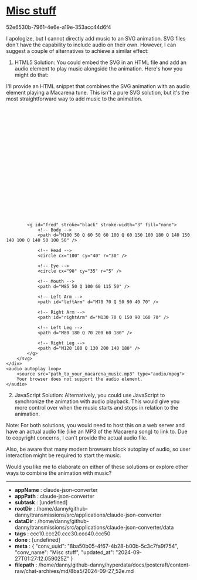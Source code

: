 # [Misc stuff](https://claude.ai/chat/8ba50b05-4f67-4b28-b00b-5c3c7fa9f754)

52e6530b-7961-4e6e-a19e-353acc44d6f4

 I apologize, but I cannot directly add music to an SVG animation. SVG files don't have the capability to include audio on their own. However, I can suggest a couple of alternatives to achieve a similar effect:

1. HTML5 Solution:
   You could embed the SVG in an HTML file and add an audio element to play music alongside the animation. Here's how you might do that:

<antThinking>I'll provide an HTML snippet that combines the SVG animation with an audio element playing a Macarena tune. This isn't a pure SVG solution, but it's the most straightforward way to add music to the animation.</antThinking>

<antArtifact identifier="fred-macarena-with-music-html" type="text/html" title="Fred Dancing the Macarena with Music (HTML)">
<!DOCTYPE html>
<html lang="en">
<head>
    <meta charset="UTF-8">
    <meta name="viewport" content="width=device-width, initial-scale=1.0">
    <title>Fred Dancing the Macarena</title>
</head>
<body>
    <div>
        <svg xmlns="http://www.w3.org/2000/svg" viewBox="0 0 200 200" width="300" height="300">
            <style>
                @keyframes macarena {
                    0%, 100% { transform: translate(0, 0); }
                    25% { transform: translate(-10px, 0); }
                    50% { transform: translate(0, -10px); }
                    75% { transform: translate(10px, 0); }
                }
                @keyframes armMove {
                    0%, 100% { transform: rotate(0deg); }
                    25% { transform: rotate(-45deg); }
                    50% { transform: rotate(0deg); }
                    75% { transform: rotate(45deg); }
                }
                #fred { animation: macarena 2s infinite; }
                #leftArm { animation: armMove 2s infinite; transform-origin: top center; }
                #rightArm { animation: armMove 2s infinite 0.5s; transform-origin: top center; }
            </style>
            
            <g id="fred" stroke="black" stroke-width="3" fill="none">
                <!-- Body -->
                <path d="M100 50 Q 60 50 60 100 Q 60 150 100 180 Q 140 150 140 100 Q 140 50 100 50" />
                
                <!-- Head -->
                <circle cx="100" cy="40" r="30" />
                
                <!-- Eye -->
                <circle cx="90" cy="35" r="5" />
                
                <!-- Mouth -->
                <path d="M85 50 Q 100 60 115 50" />
                
                <!-- Left Arm -->
                <path id="leftArm" d="M70 70 Q 50 90 40 70" />
                
                <!-- Right Arm -->
                <path id="rightArm" d="M130 70 Q 150 90 160 70" />
                
                <!-- Left Leg -->
                <path d="M80 180 Q 70 200 60 180" />
                
                <!-- Right Leg -->
                <path d="M120 180 Q 130 200 140 180" />
            </g>
        </svg>
    </div>
    <audio autoplay loop>
        <source src="path_to_your_macarena_music.mp3" type="audio/mpeg">
        Your browser does not support the audio element.
    </audio>
</body>
</html>
</antArtifact>

2. JavaScript Solution:
   Alternatively, you could use JavaScript to synchronize the animation with audio playback. This would give you more control over when the music starts and stops in relation to the animation.

Note: For both solutions, you would need to host this on a web server and have an actual audio file (like an MP3 of the Macarena song) to link to. Due to copyright concerns, I can't provide the actual audio file.

Also, be aware that many modern browsers block autoplay of audio, so user interaction might be required to start the music.

Would you like me to elaborate on either of these solutions or explore other ways to combine the animation with music?

---

* **appName** : claude-json-converter
* **appPath** : claude-json-converter
* **subtask** : [undefined]
* **rootDir** : /home/danny/github-danny/transmissions/src/applications/claude-json-converter
* **dataDir** : /home/danny/github-danny/transmissions/src/applications/claude-json-converter/data
* **tags** : ccc10.ccc20.ccc30.ccc40.ccc50
* **done** : [undefined]
* **meta** : {
  "conv_uuid": "8ba50b05-4f67-4b28-b00b-5c3c7fa9f754",
  "conv_name": "Misc stuff",
  "updated_at": "2024-09-27T01:27:12.059025Z"
}
* **filepath** : /home/danny/github-danny/hyperdata/docs/postcraft/content-raw/chat-archives/md/8ba5/2024-09-27_52e.md